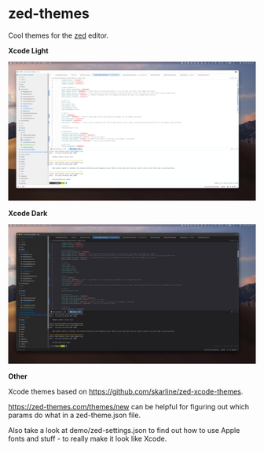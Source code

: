 # zed-themes

Cool themes for the [zed](https://zed.dev) editor.

**Xcode Light**

<img src="https://raw.githubusercontent.com/noah-nuebling/zed-themes/main/demo/light.jpeg?token=GHSAT0AAAAAACFZ3FMFQUK5GLSE5XZE47DMZWJEYTA"></img>

**Xcode Dark**

![demo/dark.jpg](https://raw.githubusercontent.com/noah-nuebling/zed-themes/main/demo/dark.jpeg?token=GHSAT0AAAAAACFZ3FMFYOW23LYZYOCFRLRSZWJEZMQ)

**Other**

Xcode themes based on https://github.com/skarline/zed-xcode-themes.

https://zed-themes.com/themes/new can be helpful for figuring out which params do what in a zed-theme.json file.

Also take a look at demo/zed-settings.json to find out how to use Apple fonts and stuff - to really make it look like Xcode.
